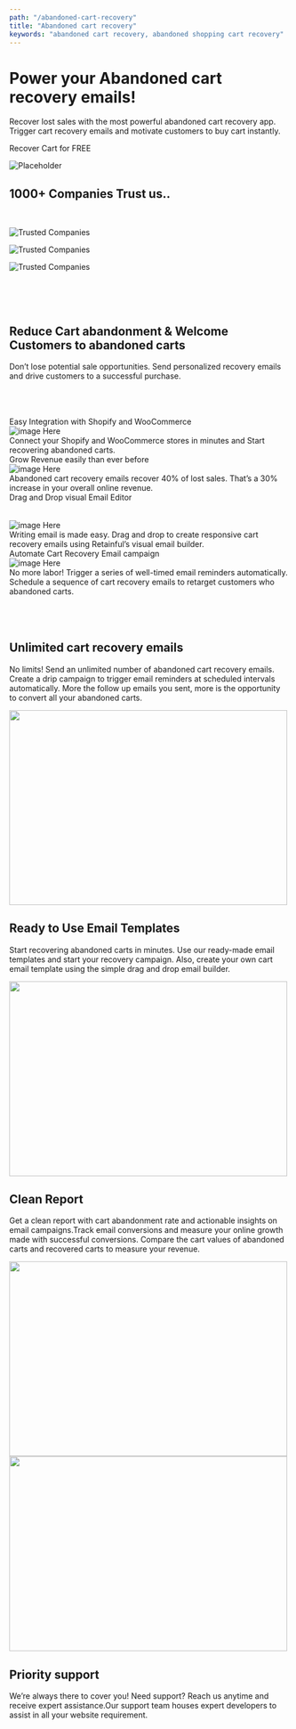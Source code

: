```yaml
---
path: "/abandoned-cart-recovery"
title: "Abandoned cart recovery"
keywords: "abandoned cart recovery, abandoned shopping cart recovery"
---
```


<div class="p-4" >

<container>

<headercontent>

<div  slot="left">

# Power your Abandoned cart recovery emails!

Recover lost sales with the most powerful abandoned cart recovery app. Trigger cart recovery emails and motivate customers to buy cart instantly. 
 
<cta url="https://app.retainful.com" target="_blank" rel="noopener">Recover Cart for FREE</cta>

</div>

<div slot="right">

![Placeholder](../../src/images/final-banner-laptop.png)

</div>


</headercontent>

</container>

</div>

<container>

<div class="text-center p-5">

## 1000+ Companies Trust us..

</div>

<row class="justify-content-center">

<br>

<column size="2">

![Trusted Companies](../../src/images/trusted-logo-1.png)

</column>

<column size="2">

![Trusted Companies](../../src/images/trusted-logo-2.png)

</column>

<column size="2">

![Trusted Companies](../../src/images/trusted-logo-3.png)

</column>

</row>

</container>

<br>
<br>
<br>


<div class="text-center">

## Reduce Cart abandonment & Welcome Customers to abandoned carts
Don’t lose potential sale opportunities. Send personalized recovery emails and drive customers to a successful purchase. 

</div>

<br>
<br>
<br>

<container> 

<row>

<card size="3">
   <div slot="card-title">Easy Integration with Shopify and WooCommerce</div>
    <div slot="card-image">
        <img src="../../src/images/Shopify-and-WooCommerce.png" alt="image Here"  />
    </div>
    <div slot="card-body"> 
       Connect your Shopify and WooCommerce stores in minutes and Start recovering abandoned carts.
    </div>
</card>

<card size="3">
   <div slot="card-title">Grow Revenue easily than ever before</div>
    <div slot="card-image">
        <img src="../../src/images/Grow-Revenue.png" alt="image Here"  />
    </div>
    <div slot="card-body"> 
        Abandoned cart recovery emails recover 40% of lost sales. That’s a 30% increase in your overall online revenue.
    </div>
</card>

<card size="3">
<div slot="card-title" style="padding-bottom:33px">Drag and Drop visual Email Editor</div>
    <div slot="card-image">
        <img src="../../src/images/Drag-and-Drop.png" alt="image Here"  />
    </div>
    <div slot="card-body">
        Writing email is made easy. Drag and drop to create responsive cart recovery emails using Retainful’s visual email builder.
    </div>
</card>

<card size="3">
   <div slot="card-title">Automate Cart Recovery Email campaign</div>
    <div slot="card-image">
        <img src="../../src/images/email-campaign.png" alt="image Here" />
    </div>
    <div slot="card-body">
    No more labor! Trigger a series of well-timed email reminders automatically.
    Schedule a sequence of cart recovery emails to retarget customers who abandoned carts.
    </div>
</card>

</row>

</container>


<br>
<br>
<br>

<container>

<featurecontent featurebodysizeleft="6" featurebodysizerigth="6">

<div slot="right">

## Unlimited cart recovery emails

No limits!
Send an unlimited number of abandoned cart recovery emails. Create a drip campaign to trigger email reminders at scheduled intervals automatically. More the follow up emails you sent, more is the opportunity to convert all your abandoned carts.

</div>


<div slot="left">

<img src="https://raw.githubusercontent.com/retainful/site-images/master/abandoned_cart_recovery_emails.png" width="500" height="350"/>


</div>

</featurecontent>

<featurecontent featurebodysizeleft="6" featurebodysizerigth="6">

<div slot="left">

## Ready to Use Email Templates

Start recovering abandoned carts in minutes. Use our ready-made email templates and start your recovery campaign. Also, create your own cart email template using the simple drag and drop email builder.

</div>

<div slot="right">


<img src="../../src/images/Ready-to-Use-Email-Templates.png" width="500" height="350"/>


</div>

</featurecontent>


<featurecontent featurebodysizeleft="6" featurebodysizerigth="6">

<div slot="right">

## Clean Report

Get a clean report with cart abandonment rate and actionable insights on email campaigns.Track email conversions and measure your online growth made with successful conversions. Compare the cart values of abandoned carts and recovered carts to measure your revenue.

</div>


<div slot="left">

<img src="../../src/images/Clean-Report.png" width="500" height="350"/>

</div>


</featurecontent>


<featurecontent featurebodysizeleft="6" featurebodysizerigth="6">

<div slot="right">

<img src="../../src/images/Priority-support.png" width="500" height="350"/>

</div>




<div slot="left">

## Priority support

We’re always there to cover you! Need support? Reach us anytime and receive expert assistance.Our support team houses expert developers to assist in all your website requirement.

</div>


</featurecontent>

</container>


<reviews></reviews>

<getstarted></getstarted>
